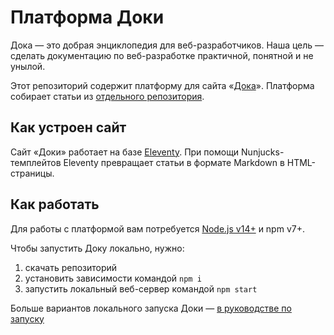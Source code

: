# Платформа Доки

Дока — это добрая энциклопедия для веб-разработчиков. Наша цель — сделать документацию по веб-разработке практичной, понятной и не унылой.

Этот репозиторий содержит платформу для сайта «[Дока](https://y-doka.site/)». Платформа собирает статьи из [отдельного репозитория](https://github.com/y-doka/content).

## Как устроен сайт

Сайт «Доки» работает на базе [Eleventy](https://www.11ty.dev). При помощи Nunjucks-темплейтов Eleventy превращает статьи в формате Markdown в HTML-страницы.

## Как работать

Для работы с платформой вам потребуется [Node.js v14+](https://nodejs.org/en/) и npm v7+.

Чтобы запустить Доку локально, нужно:

1. скачать репозиторий
1. установить зависимости командой `npm i`
1. запустить локальный веб-сервер командой `npm start`

Больше вариантов локального запуска Доки — [в руководстве по запуску](docs/how-to-run.md)
